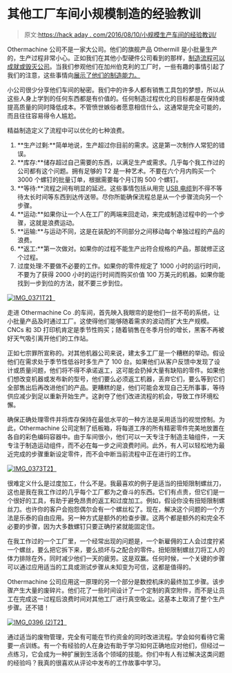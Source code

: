 # 其他工厂车间小规模制造的经验教训

> 原文:[https://hack aday . com/2016/08/10/小规模生产车间的经验教训/](https://hackaday.com/2016/08/10/lessons-in-small-scale-manufacturing-from-the-othermill-shop-floor/)

Othermachine 公司不是一家大公司。他们的旗舰产品 Othermill 是小批量生产的，生产过程非常小心。正如我们在其他小型硬件公司看到的那样，[制造流程可以成就或毁灭公司](http://hackaday.com/2016/06/01/how-did-pocket-nc-survive-and-thrive/)。当我们参观他们在加州伯克利的工厂时，一些有趣的事情引起了我们的注意，这些事情向[展示了他们的制造能力。](http://makezine.com/2014/09/12/meticulous-machines/)

小公司很少分享他们车间的秘密。我们中的许多人都有销售工具包的梦想，所以从这些人身上学到的任何东西都是有价值的。任何制造过程优化的目标都是在保持或提高质量的同时降低成本。不管愤世嫉俗者愿意相信什么，这通常是完全可能的，而且往往容易得令人尴尬。

精益制造定义了流程中可以优化的七种浪费。

1.  **生产过剩:**简单地说，生产超过你目前的需求。这是第一次制作人常犯的错误。
2.  **库存:**储存超过自己需要的东西，以满足生产或需求。几乎每个我工作过的公司都有这个问题。拥有足够的 T2 是一种艺术。不要在六个月内购买一个 3000 个螺钉的批量订单，根据需要每个月订购 500 个螺钉。
3.  **等待:**流程之间有明显的延迟。这些事情包括从用完 [USB 电缆](https://www.youtube.com/watch?v=vDwzmJpI4io)到不得不等待太长时间等东西到达传送带。尽你所能确保流程总是从一个步骤流向另一个步骤。
4.  **运动:**如果你让一个人在工厂的两端来回走动，来完成制造过程中的一个步骤，这就是浪费运动。
5.  **运输:**与运动不同，这是在装配的不同部分之间移动每个单独过程的产品的浪费。
6.  **返工:**第一次做对。如果你的过程不能生产出符合规格的产品，那就修正这个过程。
7.  过度处理:不要做不必要的工作。如果你的零件规定了 1000 小时的运行时间，不要为了获得 2000 小时的运行时间而购买价值 100 万美元的机器。如果你能找到一步到位的方法，就不要三步到位。

[![IMG_0371](../Images/112cd75f8dd5c5dcb92d12d961a15b48.png)T2】](https://hackaday.com/wp-content/uploads/2016/07/img_0371.jpg)

走进 Othermachine Co .的车间，首先映入我眼帘的是他们一丝不苟的系统，让小批量产品及时通过工厂。这使得他们能够随着需求的波动而扩大生产规模。CNCs 和 3D 打印机肯定是季节性购买；随着销售在冬季月份的增长，黑客不再被好天气吸引离开他们的工作站。

正如七宗罪所宣称的。对其他机器公司来说，建太多工厂是一个糟糕的举动。假设他们在需求处于季节性低谷时多生产了 100 台。如果他们从客户反馈中发现了设计或质量问题，他们将不得不承诺返工，这可能会扔掉大量有缺陷的零件。如果他们想改变机器或发布新的型号，他们要么必须返工机器，丢弃它们，要么等到它们全部售出后再改进他们的产品。更糟糕的是，他们可能会发现自己无所事事，等待供应减少到足以重新开始生产。这剥夺了他们改进流程的机会，导致工作环境松懈。

确保正确处理零件并将库存保持在最低水平的一种方法是采用适当的视觉控制。为此，Othermachine 公司定制了纸板箱，将每道工序的所有精密零件完美地放置在各自的彩色编码容器中。由于车间很小，他们可以一天专注于制造主轴组件，一天专注于制造运动组件，而不必在每一步之间浪费时间。此外，有人可以轻松地为最近完成的步骤重新设定零件，而不会中断当前流程中正在进行的工作。

[![IMG_0373](../Images/80d2896be87b425ea9020685a9395511.png)T2】](https://hackaday.com/wp-content/uploads/2016/07/img_0373.jpg)

很难定义什么是过度加工，什么不是。我最喜欢的例子是适当的扭矩限制螺丝刀，这也是我在我工作过的几乎每个工厂都为之奋斗的东西。它们有点贵，但它们是一个很好的工具，有助于避免昂贵的返工和过度加工。例如，假设你没有扭矩限制螺丝刀。也许你的客户会抱怨偶尔会有一个螺丝松了。现在，解决这个问题的一个方法是乐泰的自由应用。另一种方式是额外的检查步骤。这两个都是额外的和完全不必要的步骤，因为大多数螺钉只要正确拧紧就能固定住。

在我工作过的一个工厂里，一个经常出现的问题是，一个新雇佣的工人会过度拧紧一个螺丝，要么把它拆下来，要么损坏与之配合的零件。扭矩限制螺丝刀将工人的体力排除在外，同时减少他们一天的疲劳。这是双赢。任何时候，一个关键的步骤可以通过应用适当的工具或测试步骤从未知变为可信，这都是值得的。

Othermachine 公司应用这一原理的另一个部分是数控机床的最终加工步骤。该步骤产生大量的废碎片。他们花了一些时间设计了一个定制的真空附件，而不是让员工在完成这一过程后浪费时间对其他工厂进行真空吸尘。这基本上取消了整个生产步骤。还不错！

[![IMG_0396 (2)](../Images/7747f7ae1375a12c13b79679b41b26c6.png)T2】](https://hackaday.com/wp-content/uploads/2016/07/img_0396-2.jpg)

通过适当的废物管理，完全有可能在节约资金的同时改进流程。学会如何看待它需要一点训练。有一个有经验的人在身边有助于学习如何正确地应对他们，但经过一点练习，它会成为一种扩展到生活各个领域的技能。你们中有人有过解决这类问题的经验吗？我真的很喜欢从评论中发布的工作故事中学习。